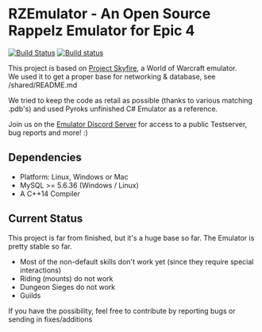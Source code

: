 # RZEmulator - An Open Source Rappelz Emulator for Epic 4

[![Build Status](https://travis-ci.org/NGemity/RZEmulator.svg?branch=master)](https://travis-ci.org/NGemity/RZEmulator) 
[![Build status](https://ci.appveyor.com/api/projects/status/oelq5cfbeh6iw101/branch/master?svg=true)](https://ci.appveyor.com/project/Xijezu/rzemulator-x6qer/branch/master) 

This project is based on [Project Skyfire](https://github.com/ProjectSkyfire/SkyFire.548), a World of Warcraft emulator.  
We used it to get a proper base for networking & database, see /shared/README.md 

  We tried to keep the code as retail as possible (thanks to various matching .pdb's) and used Pyroks unfinished C# Emulator as a reference.
  
  Join us on the [Emulator Discord Server](https://discord.gg/CBGVkdU) for access to a public Testserver, bug reports and more! :) 
  
## Dependencies
* Platform: Linux, Windows or Mac
* MySQL >= 5.6.36 (Windows / Linux)
* A C++14 Compiler

## Current Status
This project is far from finished, but it's a huge base so far. The Emulator is pretty stable so far.
* Most of the non-default skills don't work yet (since they require special interactions)
* Riding (mounts) do not work
* Dungeon Sieges do not work
* Guilds

If you have the possibility, feel free to contribute by reporting bugs or sending in fixes/additions
 